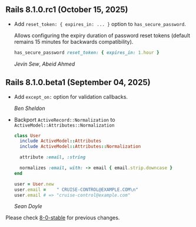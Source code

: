## Rails 8.1.0.rc1 (October 15, 2025) ##

*   Add `reset_token: { expires_in: ... }` option to `has_secure_password`.

    Allows configuring the expiry duration of password reset tokens (default remains 15 minutes for backwards compatibility).

    ```ruby
    has_secure_password reset_token: { expires_in: 1.hour }
    ```

    *Jevin Sew*, *Abeid Ahmed*

## Rails 8.1.0.beta1 (September 04, 2025) ##

*   Add `except_on:` option for validation callbacks.

    *Ben Sheldon*

*   Backport `ActiveRecord::Normalization` to `ActiveModel::Attributes::Normalization`

    ```ruby
    class User
      include ActiveModel::Attributes
      include ActiveModel::Attributes::Normalization

      attribute :email, :string

      normalizes :email, with: -> email { email.strip.downcase }
    end

    user = User.new
    user.email =    " CRUISE-CONTROL@EXAMPLE.COM\n"
    user.email # => "cruise-control@example.com"
    ```

    *Sean Doyle*

Please check [8-0-stable](https://github.com/rails/rails/blob/8-0-stable/activemodel/CHANGELOG.md) for previous changes.
